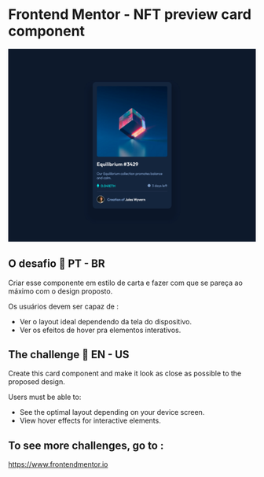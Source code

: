 # Frontend Mentor - NFT preview card component

![Design preview for the NFT preview card component coding challenge](./images/screenshotNFT-preview.png)

## O desafio 👋 PT - BR

Criar esse componente em estilo de carta e fazer com que se pareça ao máximo com o design proposto.

Os usuários devem ser capaz de :

- Ver o layout ideal dependendo da tela do dispositivo.
- Ver os efeitos de hover pra elementos interativos.

## The challenge 👋 EN - US

Create this card component and make it look as close as possible to the proposed design.

Users must be able to:

- See the optimal layout depending on your device screen.
- View hover effects for interactive elements.

## To see more challenges, go to :
https://www.frontendmentor.io
